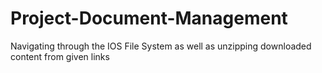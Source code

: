 # Project-Document-Management

Navigating through the IOS File System as well as unzipping downloaded content from given links

